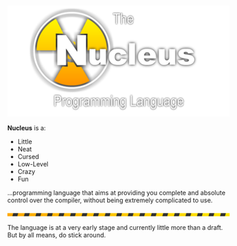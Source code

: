 <!--

**Here are some ideas to get you started:**

🙋‍♀️ A short introduction - what is your organization all about?
🌈 Contribution guidelines - how can the community get involved?
👩‍💻 Useful resources - where can the community find your docs? Is there anything else the community should know?
🍿 Fun facts - what does your team eat for breakfast?
🧙 Remember, you can do mighty things with the power of [Markdown](https://docs.github.com/github/writing-on-github/getting-started-with-writing-and-formatting-on-github/basic-writing-and-formatting-syntax)
-->

![Nucleus Logo](https://raw.githubusercontent.com/nucleus-lang/.github/main/profile/cover.png)

__Nucleus__ is a:

- Little
- Neat
- Cursed
- Low-Level
- Crazy
- Fun

...programming language that aims at providing you complete and absolute control over the compiler, without being extremely complicated to use.

![Nucleus Bars](https://raw.githubusercontent.com/nucleus-lang/.github/main/profile/bars.png)

The language is at a very early stage and currently little more than a draft. But by all means, do stick around.
